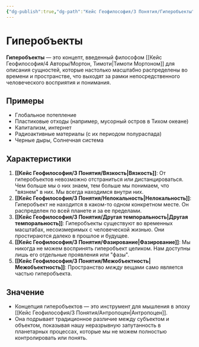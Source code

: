 ```yaml
---
{"dg-publish":true,"dg-path":"Кейс Геофилософия/3 Понятия/Гиперобъекты","permalink":"/kejs-geofilosofiya/3-ponyatiya/giperobekty/","dgShowLocalGraph":true}
---
```


# Гиперобъекты

**Гиперобъекты** — это концепт, введенный философом [[Кейс Геофилософия/4 Авторы/Мортон, Тимоти\|Тимоти Мортоном]] для описания сущностей, которые настолько масштабно распределены во времени и пространстве, что выходят за рамки непосредственного человеческого восприятия и понимания.

## Примеры
- Глобальное потепление
- Пластиковые отходы (например, мусорный остров в Тихом океане)
- Капитализм, интернет
- Радиоактивные материалы (с их периодом полураспада)
- Черные дыры, Солнечная система

## Характеристики
1.  **[[Кейс Геофилософия/3 Понятия/Вязкость\|Вязкость]]**: От гиперобъектов невозможно отстраниться или дистанцироваться. Чем больше мы о них знаем, тем больше мы понимаем, что "вязнем" в них. Мы всегда находимся внутри них.
2.  **[[Кейс Геофилософия/3 Понятия/Нелокальность\|Нелокальность]]**: Гиперобъект не находится в каком-то одном конкретном месте. Он распределен по всей планете и за ее пределами.
3.  **[[Кейс Геофилософия/3 Понятия/Другая темпоральность\|Другая темпоральность]]**: Гиперобъекты существуют во временных масштабах, несоизмеримых с человеческой жизнью. Они простираются далеко в прошлое и будущее.
4.  **[[Кейс Геофилософия/3 Понятия/Фазирование\|Фазирование]]**: Мы никогда не можем воспринять гиперобъект целиком. Нам доступны лишь его отдельные проявления или "фазы".
5.  **[[Кейс Геофилософия/3 Понятия/Межобъектность\|Межобъектность]]**: Пространство *между* вещами само является частью гиперобъекта.

## Значение
- Концепция гиперобъектов — это инструмент для мышления в эпоху [[Кейс Геофилософия/3 Понятия/Антропоцен\|Антропоцен]].
- Она подрывает традиционное различие между субъектом и объектом, показывая нашу неразрывную запутанность в планетарных процессах, которые мы не можем полностью контролировать или понять.